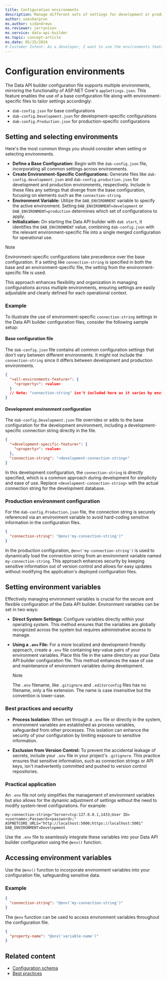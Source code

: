 ```yaml
---
title: Configuration environments
description: Manage different sets of settings for development or production using the environments capability of configuration files.
author: seesharprun
ms.author: sidandrews
ms.reviewer: jerrynixon
ms.service: data-api-builder
ms.topic: concept-article
ms.date: 05/15/2024
# Customer Intent: As a developer, I want to use the environments feature, so that I can change which connection strings or other settings I use in development or production.
---
```


# Configuration environments

The Data API builder configuration file supports multiple environments, mirroring the functionality of ASP.NET Core's `appSettings.json`. This feature enables the use of a base configuration file along with environment-specific files to tailor settings accordingly:

- `dab-config.json` for base configurations
- `dab-config.Development.json` for development-specific configurations
- `dab-config.Production.json` for production-specific configurations

## Setting and selecting environments

Here's the most common things you should consider when setting or selecting environments.

- **Define a Base Configuration:** Begin with the `dab-config.json` file, incorporating all common settings across environments.
- **Create Environment-Specific Configurations:** Generate files like `dab-config.development.json` and `dab-config.production.json` for development and production environments, respectively. Include in these files any settings that diverge from the base configuration, focusing on elements such as the `connection-string`.
- **Environment Variable:** Utilize the `DAB_ENVIRONMENT` variable to specify the active environment. Setting `DAB_ENVIRONMENT=development` or `DAB_ENVIRONMENT=production` determines which set of configurations to apply.
- **Initialization:** On starting the Data API builder with `dab start`, it identifies the `DAB_ENVIRONMENT` value, combining `dab-config.json` with the relevant environment-specific file into a single merged configuration for operational use.

> [!NOTE]
> Environment-specific configurations take precedence over the base configuration. If a setting like `connection-string` is specified in both the base and an environment-specific file, the setting from the environment-specific file is used.

This approach enhances flexibility and organization in managing configurations across multiple environments, ensuring settings are easily adjustable and clearly defined for each operational context.

### Example

To illustrate the use of environment-specific `connection-string` settings in the Data API builder configuration files, consider the following sample setup:

#### Base configuration file

The `dab-config.json` file contains all common configuration settings that don't vary between different environments. It might not include the `connection-string` since it differs between development and production environments.

```json
{
  "<all-environments-feature>": {
    "<property>": <value>
  }
  // Note: "connection-string" isn't included here as it varies by environment
}
```

#### Development environment configuration

The `dab-config.Development.json` file overrides or adds to the base configuration for the development environment, including a development-specific connection string directly in the file.

```json
{
  "<development-specific-feature>": {
    "<property>": <value>
  },
  "connection-string": "<development-connection-string>"
}
```

In this development configuration, the `connection-string` is directly specified, which is a common approach during development for simplicity and ease of use. Replace `<development-connection-string>` with the actual connection string for the development database.

### Production environment configuration

For the `dab-config.Production.json` file, the connection string is securely referenced via an environment variable to avoid hard-coding sensitive information in the configuration files.

```json
{
  "connection-string": "@env('my-connection-string')"
}
```

In the production configuration, `@env('my-connection-string')` is used to dynamically load the connection string from an environment variable named `my-connection-string`. This approach enhances security by keeping sensitive information out of version control and allows for easy updates without modifying the application's deployed configuration files.

## Setting environment variables

Effectively managing environment variables is crucial for the secure and flexible configuration of the Data API builder. Environment variables can be set in two ways:

- **Direct System Settings:** Configure variables directly within your operating system. This method ensures that the variables are globally recognized across the system but requires administrative access to manage.

- **Using a `.env` File:** For a more localized and development-friendly approach, create a `.env` file containing key-value pairs of your environment variables. Place this file in the same directory as your Data API builder configuration file. This method enhances the ease of use and maintenance of environment variables during development.

  > [!NOTE]
  > The `.env` filename, like `.gitignore` and `.editorconfig` files has no filename, only a file extension. The name is case insensitive but the convention is lower-case.

### Best practices and security

- **Process Isolation:** When set through a `.env` file or directly in the system, environment variables are established as process variables, safeguarded from other processes. This isolation can enhance the security of your configuration by limiting exposure to sensitive information.

- **Exclusion from Version Control:** To prevent the accidental leakage of secrets, include your `.env` file in your project's `.gitignore`. This practice ensures that sensitive information, such as connection strings or API keys, isn't inadvertently committed and pushed to version control repositories.

### Practical application

An `.env` file not only simplifies the management of environment variables but also allows for the dynamic adjustment of settings without the need to modify system-level configurations. For example:

```plaintext
my-connection-string="Server=tcp:127.0.0.1,1433;User ID=<username>;Password=<password>;"
ASPNETCORE_URLS="http://localhost:5000;https://localhost:5001"
DAB_ENVIRONMENT=Development
```

Use the `.env` file to seamlessly integrate these variables into your Data API builder configuration using the `@env()` function.

## Accessing environment variables

Use the `@env()` function to incorporate environment variables into your configuration file, safeguarding sensitive data.

### Example

```json
{
  "connection-string": "@env('my-connection-string')"
}
```

The `@env` function can be used to access environment variables throughout the configuration file.

```json
{
  "property-name": "@env('variable-name')"
}
```

## Related content

- [Configuration schema](reference-configuration.md)
- [Best practices](best-practices.md)
